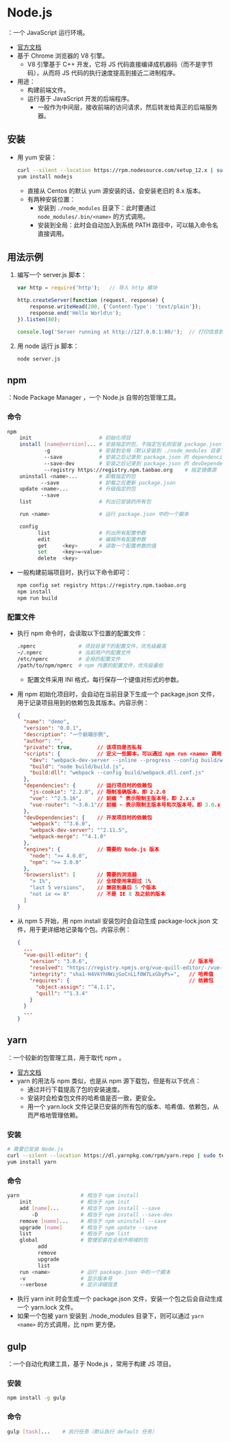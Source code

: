 # Node.js

：一个 JavaScript 运行环境。
- [官方文档](https://nodejs.org/en/docs/guides/)
- 基于 Chrome 浏览器的 V8 引擎。
  - V8 引擎基于 C++ 开发，它将 JS 代码直接编译成机器码（而不是字节码），从而将 JS 代码的执行速度提高到接近二进制程序。
- 用途：
  - 构建前端文件。
  - 运行基于 JavaScript 开发的后端程序。
    - 一般作为中间层，接收前端的访问请求，然后转发给真正的后端服务器。

## 安装

- 用 yum 安装：
  ```sh
  curl --silent --location https://rpm.nodesource.com/setup_12.x | sudo bash -
  yum install nodejs
  ```
  - 直接从 Centos 的默认 yum 源安装的话，会安装老旧的 8.x 版本。
  - 有两种安装位置：
    - 安装到 `./node_modules` 目录下：此时要通过 `node_modules/.bin/<name>` 的方式调用。
    - 安装到全局：此时会自动加入到系统 PATH 路径中，可以输入命令名直接调用。

## 用法示例

1. 编写一个 server.js 脚本：
    ```js
    var http = require('http');   // 导入 http 模块

    http.createServer(function (request, response) {
        response.writeHead(200, {'Content-Type': 'text/plain'});
        response.end('Hello World\n');
    }).listen(80);

    console.log('Server running at http://127.0.0.1:80/');  // 打印信息到 Linux 终端
    ```

2. 用 node 运行 js 脚本：
    ```sh
    node server.js
    ```

## npm

：Node Package Manager ，一个 Node.js 自带的包管理工具。

### 命令

```sh
npm
    init                      # 初始化项目
    install [name@version]... # 安装指定的包，不指定包名则安装 package.json 里记录的所有包
            -g                # 安装到全局（默认安装到 ./node_modules 目录下）
            --save            # 安装之后记录到 package.json 的 dependencies 中
            --save-dev        # 安装之后记录到 package.json 的 devDependencies 中
            --registry https://registry.npm.taobao.org    # 指定镜像源
    uninstall <name>...       # 卸载指定的包
           --save             # 卸载之后更新 package.json
    update <name>...          # 升级指定的包
           --save
    list                      # 列出已安装的所有包

    run <name>                # 运行 package.json 中的一个脚本

    config
          list                # 列出所有配置参数
          edit                # 编辑所有配置参数
          get     <key>       # 读取一个配置参数的值
          set     <key>=<value>
          delete  <key>
```
- 一般构建前端项目时，执行以下命令即可：
  ```sh
  npm config set registry https://registry.npm.taobao.org
  npm install
  npm run build
  ```

### 配置文件

- 执行 npm 命令时，会读取以下位置的配置文件：
  ```sh
  .npmrc              # 项目目录下的配置文件，优先级最高
  ~/.npmrc            # 当前用户的配置文件
  /etc/npmrc          # 全局的配置文件
  /path/to/npm/npmrc  # npm 内置的配置文件，优先级最低
  ```
  - 配置文件采用 INI 格式，每行保存一个键值对形式的参数。

- 用 npm 初始化项目时，会自动在当前目录下生成一个 package.json 文件，用于记录项目用到的依赖包及其版本。内容示例：
  ```json
  {
    "name": "demo",
    "version": "0.0.1",
    "description": "一个前端示例",
    "author": "",
    "private": true,        // 该项目是否私有
    "scripts": {            // 定义一些脚本，可以通过 npm run <name> 调用
      "dev": "webpack-dev-server --inline --progress --config build/webpack.dev.conf.js --host 0.0.0.0",
      "build": "node build/build.js",
      "build:dll": "webpack --config build/webpack.dll.conf.js"
    },
    "dependencies": {       // 运行项目时的依赖包
      "js-cookie": "2.2.0", // 限制准确版本，即 2.2.0
      "vue": "^2.5.16",     // 前缀 ^ 表示限制主版本号，即 2.x.x
      "vue-router": "~3.0.1"// 前缀 ~ 表示限制主版本号和次版本号，即 3.0.x
    },
    "devDependencies": {    // 开发项目时的依赖包
      "webpack": "^3.6.0",
      "webpack-dev-server": "^2.11.5",
      "webpack-merge": "^4.1.0"
    },
    "engines": {            // 需要的 Node.js 版本
      "node": ">= 4.0.0",
      "npm": ">= 3.0.0"
    },
    "browserslist": [       // 需要的浏览器
      "> 1%",               // 全球使用率超过 1%
      "last 5 versions",    // 兼容到最后 5 个版本
      "not ie <= 8"         // 不是 IE 8 及之前的版本
    ]
  }
  ```
- 从 npm 5 开始，用 npm install 安装包时会自动生成 package-lock.json 文件，用于更详细地记录每个包。内容示例：
  ```json
  {
    ...
    "vue-quill-editor": {
      "version": "3.0.6",                                 // 版本号
      "resolved": "https://registry.npmjs.org/vue-quill-editor/-/vue-quill-editor-3.0.6.tgz",   // 下载地址
      "integrity": "sha1-H4VkYhHWijGoCnLLf0W7LxGbyPs=",   // 哈希值
      "requires": {                                       // 依赖包
        "object-assign": "^4.1.1",
        "quill": "^1.3.4"
      }
    }
    ...
  }
  ```

## yarn

：一个较新的包管理工具，用于取代 npm 。
- [官方文档](https://yarnpkg.com/en/docs)
- yarn 的用法与 npm 类似，也是从 npm 源下载包，但是有以下优点：
  - 通过并行下载提高了包的安装速度。
  - 安装时会检查包文件的哈希值是否一致，更安全。
  - 用一个 yarn.lock 文件记录已安装的所有包的版本、哈希值、依赖包，从而严格地管理依赖。

### 安装

```sh
# 需要已安装 Node.js
curl --silent --location https://dl.yarnpkg.com/rpm/yarn.repo | sudo tee /etc/yum.repos.d/yarn.repo
yum install yarn
```

### 命令

```sh
yarn                    # 相当于 npm install
    init                # 相当于 npm init
    add [name]...       # 相当于 npm install --save
        -D              # 相当于 npm install --save-dev
    remove [name]...    # 相当于 npm uninstall --save
    upgrade [name]      # 相当于 npm update --save
    list                # 相当于 npm list
    global              # 管理安装在全局作用域的包
          add
          remove
          upgrade
          list
    run <name>          # 运行 package.json 中的一个脚本
    -v                  # 显示版本号
    --verbose           # 显示详细信息
```
- 执行 yarn init 时会生成一个 package.json 文件，安装一个包之后会自动生成一个 yarn.lock 文件。
- 如果一个包被 yarn 安装到 ./node_modules 目录下，则可以通过 `yarn <name>` 的方式调用，比 npm 更方便。

## gulp

：一个自动化构建工具，基于 Node.js ，常用于构建 JS 项目。

### 安装

```sh
npm install -g gulp
```

### 命令

```sh
gulp [task]...    # 执行任务（默认执行 default 任务）
```
